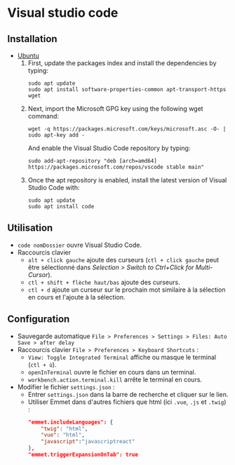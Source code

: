 # Visual studio code

## Installation

* [Ubuntu](https://linuxize.com/post/how-to-install-visual-studio-code-on-ubuntu-18-04/)
    1. First, update the packages index and install the dependencies by typing:
        ```
        sudo apt update
        sudo apt install software-properties-common apt-transport-https wget
        ```
    2. Next, import the Microsoft GPG key using the following wget command:
        ```
        wget -q https://packages.microsoft.com/keys/microsoft.asc -O- | sudo apt-key add -
        ```
        And enable the Visual Studio Code repository by typing:
        ```
        sudo add-apt-repository "deb [arch=amd64] https://packages.microsoft.com/repos/vscode stable main"
        ```
    3. Once the apt repository is enabled, install the latest version of Visual Studio Code with:
        ```
        sudo apt update
        sudo apt install code
        ```

## Utilisation

* `code nomDossier` ouvre Visual Studio Code.
* Raccourcis clavier
    * `alt + click gauche` ajoute des curseurs (`ctl + click gauche` peut être sélectionné dans *Selection > Switch to Ctrl+Click for Multi-Cursor*).
    * `ctl + shift + flèche haut/bas` ajoute des curseurs.
    * `ctl + d` ajoute un curseur sur le prochain mot similaire à la sélection en cours et l'ajoute à la sélection.

## Configuration

* Sauvegarde automatique `File > Preferences > Settings > Files: Auto Save > after delay`
* Raccourcis clavier `File > Preferences > Keyboard Shortcuts` :
    * `View: Toggle Integrated Terminal` affiche ou masque le terminal (`ctl + ù`).
    * `openInTerminal` ouvre le fichier en cours dans un terminal.
    * `workbench.action.terminal.kill` arrête le terminal en cours.
* Modifier le fichier `settings.json` :
    * Entrer `settings.json` dans la barre de recherche et cliquer sur le lien.
    * Utiliser Emmet dans d'autres fichiers que html (ici `.vue`, `.js` et `.twig`) :
        ```json
        "emmet.includeLanguages": {
            "twig": "html",
            "vue": "html",
            "javascript":"javascriptreact"
        },
        "emmet.triggerExpansionOnTab": true
        ```